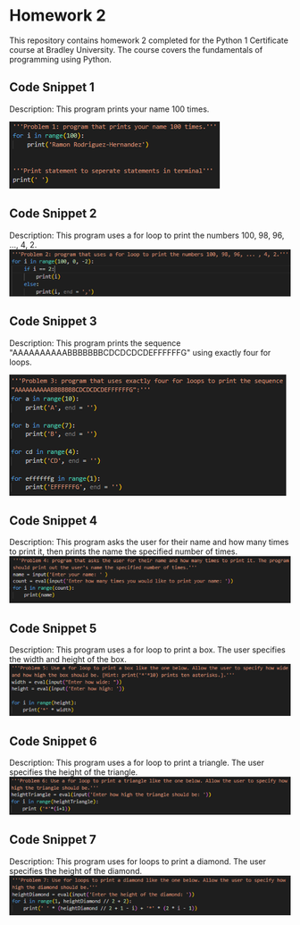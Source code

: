 # Homework 2

This repository contains homework 2 completed for the Python 1 Certificate course at Bradley University. The course covers the fundamentals of programming using Python.

## Code Snippet 1

Description:
This program prints your name 100 times.

![alt text](image.png)

## Code Snippet 2

Description:
This program uses a for loop to print the numbers 100, 98, 96, ..., 4, 2.
![alt text](image-1.png)

## Code Snippet 3

Description:
This program prints the sequence "AAAAAAAAAABBBBBBBCDCDCDCDEFFFFFFG" using exactly four for loops.

![alt text](image-2.png)

## Code Snippet 4

Description:
This program asks the user for their name and how many times to print it, then prints the name the specified number of times.
![alt text](image-3.png)

## Code Snippet 5

Description:
This program uses a for loop to print a box. The user specifies the width and height of the box.
![alt text](image-4.png)

## Code Snippet 6

Description:
This program uses a for loop to print a triangle. The user specifies the height of the triangle.
![alt text](image-5.png)

## Code Snippet 7

Description:
This program uses for loops to print a diamond. The user specifies the height of the diamond.
![alt text](image-6.png)
